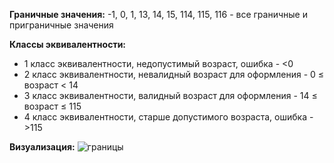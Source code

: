 **Граничные значения:**
-1, 0, 1, 13, 14, 15, 114, 115, 116 - все граничные и приграничные значения

**Классы эквивалентности:**
- 1 класс эквивалентности, недопустимый возраст, ошибка - <0
- 2 класс эквивалентности, невалидный возраст для оформления - 0 ≤ возраст < 14
- 3 класс эквивалентности, валидный возраст для оформления - 14 ≤ возраст ≤ 115 
- 4 класс эквивалентности, старше допустимого возраста, ошибка - >115

**Визуализация:**
![границы](https://github.com/user-attachments/assets/8429f15e-47e9-4383-be7d-c07e24ce200f)
